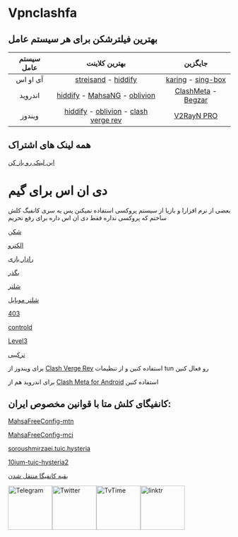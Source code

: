 # Vpnclashfa


## بهترین فیلترشکن برای هر سیستم عامل

|    سیستم عامل   |              بهترین کلاینت               | جایگزین |
|:-------:|:--------------------------------------:|:------------:|
|   آی او اس   |        [streisand](https://apps.apple.com/ca/app/streisand/id6450534064) - [hiddify](https://apps.apple.com/us/app/hiddify-proxy-vpn/id6596777532?platform=iphone)       |  [karing](https://apps.apple.com/us/app/karing/id6472431552?platform=iphone) - [sing-box](https://apps.apple.com/us/app/sing-box/id6451272673?platform=iphone) |
| اندروید |[hiddify](https://github.com/hiddify/hiddify-next/releases) - [MahsaNG](https://github.com/GFW-knocker/MahsaNG/releases) - [oblivion](https://github.com/bepass-org/oblivion/releases) |    [ClashMeta](https://github.com/MetaCubeX/ClashMetaForAndroid/releases) - [Begzar](https://github.com/Begzar/BegzarApp/releases)   |
| ویندوز |   [hiddify](https://github.com/hiddify/hiddify-next/releases) - [oblivion](https://github.com/bepass-org/oblivion-desktop) - [clash verge rev](https://github.com/clash-verge-rev/clash-verge-rev/releases) |    [V2RayN PRO](https://github.com/lowercase78/V2RayN-PRO/releases)    |



## همه لینک های اشتراک
[این لینک رو باز کن](https://github.com/coldwater-10/free-sub-link)

# دی ان اس برای گیم

بعضی از نرم افزارا و بازیا از سیستم پروکسی استفاده نمیکنن پس یه سری کانفیگ کلش ساختم که پروکسی نداره فقط دی ان اس داره برای رفع تحریم

[شکن](https://raw.githubusercontent.com/coldwater-10/Vpnclashfa/refs/heads/main/dnsforgame/shecan.yml)

[الکترو](https://raw.githubusercontent.com/coldwater-10/Vpnclashfa/refs/heads/main/dnsforgame/electro.yml)

[رادار بازی](https://raw.githubusercontent.com/coldwater-10/Vpnclashfa/refs/heads/main/dnsforgame/radar.yml)

[بگذر](https://raw.githubusercontent.com/coldwater-10/Vpnclashfa/refs/heads/main/dnsforgame/begzar.yml)

[شلتر](https://raw.githubusercontent.com/coldwater-10/Vpnclashfa/refs/heads/main/dnsforgame/shelter.yml)

[شلتر موبایل](https://raw.githubusercontent.com/coldwater-10/Vpnclashfa/refs/heads/main/dnsforgame/shelter-mobile.yml)

[403](https://raw.githubusercontent.com/coldwater-10/Vpnclashfa/refs/heads/main/dnsforgame/403.yml)

[controld](https://raw.githubusercontent.com/coldwater-10/Vpnclashfa/refs/heads/main/dnsforgame/controld.yml)

[Level3](https://raw.githubusercontent.com/coldwater-10/Vpnclashfa/refs/heads/main/dnsforgame/Level3.yml)

[ترکیبی](https://raw.githubusercontent.com/coldwater-10/Vpnclashfa/refs/heads/main/dnsforgame/all.yml)


برای ویندوز از [Clash Verge Rev](https://github.com/clash-verge-rev/clash-verge-rev/releases) استفاده کنین و از تنظیمات tun رو فعال کنین

برای اندروید هم از [Clash Meta for Android](https://github.com/MetaCubeX/ClashMetaForAndroid/releases) استفاده کنین


## کانفیگای کلش متا با قوانین مخصوص ایران:

[MahsaFreeConfig-mtn](https://raw.githubusercontent.com/coldwater-10/Vpnclashfa/refs/heads/main/free-mihomo-sub/MahsaFreeConfig-mtn.yaml)

[MahsaFreeConfig-mci](https://raw.githubusercontent.com/coldwater-10/Vpnclashfa/refs/heads/main/free-mihomo-sub/MahsaFreeConfig-mci.yaml)

[soroushmirzaei.tuic.hysteria](https://raw.githubusercontent.com/coldwater-10/Vpnclashfa/refs/heads/main/free-mihomo-sub/soroushmirzaei.tuic.hysteria.yaml)

[10ium-tuic-hysteria2](https://raw.githubusercontent.com/coldwater-10/Vpnclashfa/refs/heads/main/free-mihomo-sub/10iumV2ray-Config-tuic-hysteria2.yaml)

[بقیه کانفیگا منتقل شدن](https://github.com/10ium/MihomoSaz/blob/main/README.md)

<div style="display: flex; justify-content: space-between; align-items: center; width: 300px;">
    <a href="https://t.me/vpnclashfa"><img src="https://cdn.dribbble.com/users/4507400/screenshots/15420681/media/c00f77bc443cbc4ac96d138f9ac854c5.gif" alt="Telegram" width="100" height="100"></a>
    <a href="https://twitter.com/coldwater_10"><img src="https://cdn.dribbble.com/users/2652449/screenshots/14764078/media/2b620382444946ce84aac0a132c40063.gif" alt="Twitter" width="100" height="100"></a>
    <a href="https://www.tvtime.com/en/user/43351079/profile"><img src="https://media2.giphy.com/media/v1.Y2lkPTc5MGI3NjExOTFhMDk5NzJlYzdmZTJjMDM2Y2MzMjBkOTVkODAxM2FjMTdjZGMwNSZlcD12MV9pbnRlcm5hbF9naWZzX2dpZklkJmN0PWc/lj1ghwUoflkw2F3o0T/giphy.gif" alt="TvTime" width="100" height="100"></a>
    <a href="https://linktr.ee/coldwater_10"><img src="https://i.giphy.com/media/v1.Y2lkPTc5MGI3NjExdGZrdHVxaGkycXV5M2g2emdvdHkwOWVvOHI5YWR3cTVtODJtbGQwcCZlcD12MV9pbnRlcm5hbF9naWZfYnlfaWQmY3Q9cw/U3ig2IVcuNn6VgU3oO/giphy.gif" alt="linktr" width="100" height="100"></a>
</div>
